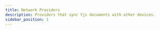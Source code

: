 ```yaml
---
title: Network Providers
description: Providers that sync Yjs documents with other devices.
sidebar_position: 1
---
```


